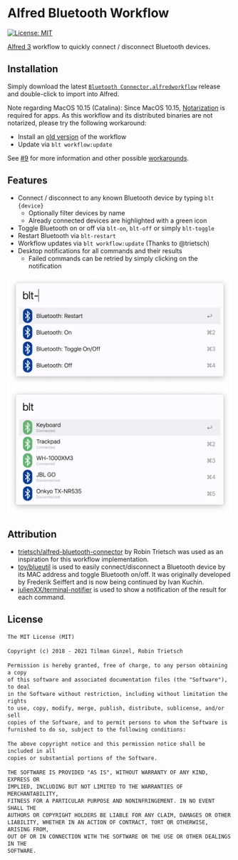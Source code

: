 # Alfred Bluetooth Workflow

[![License: MIT](https://img.shields.io/badge/License-MIT-green.svg)](https://opensource.org/licenses/MIT)

[Alfred 3](https://www.alfredapp.com/) workflow to quickly connect / disconnect Bluetooth devices.

## Installation

Simply download the latest [`Bluetooth Connector.alfredworkflow`](https://github.com/tilmanginzel/alfred-bluetooth-workflow/releases)
 release and double-click to import into Alfred. 

Note regarding MacOS 10.15 (Catalina): Since MacOS 10.15, [Notarization](https://developer.apple.com/documentation/security/notarizing_your_app_before_distribution) is required for apps.
As this workflow and its distributed binaries are not notarized, please try the following workaround:

- Install an [old version](https://github.com/tilmanginzel/alfred-bluetooth-workflow/releases/download/v0.4.0/Bluetooth.Connector.alfredworkflow) of the workflow
- Update via `blt workflow:update`

See [#9](https://github.com/tilmanginzel/alfred-bluetooth-workflow/issues/9) for more information and other possible [workarounds](https://github.com/tilmanginzel/alfred-bluetooth-workflow/issues/9#issuecomment-539647706).

## Features

* Connect / disconnect to any known Bluetooth device by typing `blt {device}`
  * Optionally filter devices by name
  * Already connected devices are highlighted with a green icon
* Toggle Bluetooth on or off via `blt-on`, `blt-off` or simply `blt-toggle`
* Restart Bluetooth via `blt-restart`
* Workflow updates via `blt workflow:update` (Thanks to @trietsch)
* Desktop notifications for all commands and their results
  * Failed commands can be retried by simply clicking on the notification

<img src="./preview1.png" width="600" alt="Preview: Alfred Bluetooth Workflow" />
<img src="./preview2.png" width="600" alt="Preview: Alfred Bluetooth Workflow" />

## Attribution

* [trietsch/alfred-bluetooth-connector](https://github.com/trietsch/alfred-bluetooth-connector) by Robin Trietsch was used as an inspiration for this workflow implementation.
* [toy/blueutil](https://github.com/toy/blueutil) is used to easily connect/disconnect a Bluetooth device by its MAC address and toggle Bluetooth on/off. It was originally developed by Frederik Seiffert and is now being continued by Ivan Kuchin.
* [julienXX/terminal-notifier](https://github.com/julienXX/terminal-notifier) is used to show a notification of the result for each command.

## License

```
The MIT License (MIT)

Copyright (c) 2018 - 2021 Tilman Ginzel, Robin Trietsch

Permission is hereby granted, free of charge, to any person obtaining a copy
of this software and associated documentation files (the "Software"), to deal
in the Software without restriction, including without limitation the rights
to use, copy, modify, merge, publish, distribute, sublicense, and/or sell
copies of the Software, and to permit persons to whom the Software is
furnished to do so, subject to the following conditions:

The above copyright notice and this permission notice shall be included in all
copies or substantial portions of the Software.

THE SOFTWARE IS PROVIDED "AS IS", WITHOUT WARRANTY OF ANY KIND, EXPRESS OR
IMPLIED, INCLUDING BUT NOT LIMITED TO THE WARRANTIES OF MERCHANTABILITY,
FITNESS FOR A PARTICULAR PURPOSE AND NONINFRINGEMENT. IN NO EVENT SHALL THE
AUTHORS OR COPYRIGHT HOLDERS BE LIABLE FOR ANY CLAIM, DAMAGES OR OTHER
LIABILITY, WHETHER IN AN ACTION OF CONTRACT, TORT OR OTHERWISE, ARISING FROM,
OUT OF OR IN CONNECTION WITH THE SOFTWARE OR THE USE OR OTHER DEALINGS IN THE
SOFTWARE.
```
